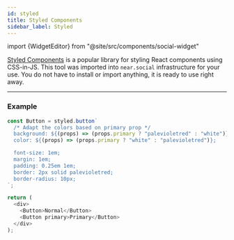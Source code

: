 ```yaml
---
id: styled
title: Styled Components
sidebar_label: Styled
---
```


import {WidgetEditor} from "@site/src/components/social-widget"

[Styled Components](https://styled-components.com/) is a popular library for styling React components using CSS-in-JS. This tool was imported into `near.social` infrastructure for your use. You do not have to install or import anything, it is ready to use right away.

<hr class="subsection" />

### Example

<WidgetEditor id='1' height="80px">

```js
const Button = styled.button`
  /* Adapt the colors based on primary prop */
  background: ${(props) => (props.primary ? "palevioletred" : "white")};
  color: ${(props) => (props.primary ? "white" : "palevioletred")};

  font-size: 1em;
  margin: 1em;
  padding: 0.25em 1em;
  border: 2px solid palevioletred;
  border-radius: 10px;
`;

return (
  <div>
    <Button>Normal</Button>
    <Button primary>Primary</Button>
  </div>
);
```

</WidgetEditor>